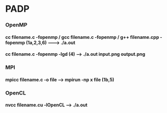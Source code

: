 # PADP

### OpenMP
#### cc filename.c -fopenmp / gcc filename.c -fopenmp / g++ filename.cpp -fopenmp (1a,2,3,6) ---> ./a.out </br>
#### cc filename.c -fopenmp -lgd (4) --> ./a.out input.png output.png </br>

### MPI
#### mpicc filename.c -o file --> mpirun -np x file (1b,5) </br>

### OpenCL
#### nvcc filename.cu -lOpenCL --> ./a.out </br>
